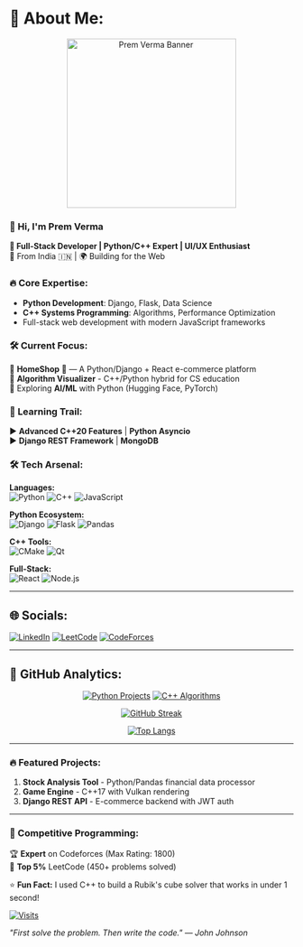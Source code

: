 # 💫 About Me:
<div align="center">
  <img src="https://i.imgur.com/m5XjHon.jpg" width="300" alt="Prem Verma Banner">
</div>

### 👋 Hi, I'm Prem Verma 
**🚀 Full-Stack Developer | Python/C++ Expert | UI/UX Enthusiast**  
📍 From India 🇮🇳 | 🌍 Building for the Web  

### 🔥 Core Expertise:  
- **Python Development**: Django, Flask, Data Science  
- **C++ Systems Programming**: Algorithms, Performance Optimization  
- Full-stack web development with modern JavaScript frameworks  

### 🛠️ Current Focus:  
📌 **HomeShop** 🛒 — A Python/Django + React e-commerce platform  
📌 **Algorithm Visualizer** - C++/Python hybrid for CS education  
📌 Exploring **AI/ML** with Python (Hugging Face, PyTorch)  

### 🌱 Learning Trail:  
▶️ **Advanced C++20 Features** | **Python Asyncio**  
▶️ **Django REST Framework** | **MongoDB**  

### 🛠️ Tech Arsenal:  
**Languages:**  
![Python](https://img.shields.io/badge/Python-3776AB?style=flat&logo=python&logoColor=white) 
![C++](https://img.shields.io/badge/C++-00599C?style=flat&logo=c%2B%2B&logoColor=white)
![JavaScript](https://img.shields.io/badge/JavaScript-F7DF1E?style=flat&logo=javascript&logoColor=black)  

**Python Ecosystem:**  
![Django](https://img.shields.io/badge/Django-092E20?style=flat&logo=django&logoColor=white) 
![Flask](https://img.shields.io/badge/Flask-000000?style=flat&logo=flask&logoColor=white) 
![Pandas](https://img.shields.io/badge/Pandas-150458?style=flat&logo=pandas&logoColor=white)  

**C++ Tools:**  
![CMake](https://img.shields.io/badge/CMake-064F8C?style=flat&logo=cmake&logoColor=white) 
![Qt](https://img.shields.io/badge/Qt-41CD52?style=flat&logo=qt&logoColor=white)  

**Full-Stack:**  
![React](https://img.shields.io/badge/React-20232A?style=flat&logo=react&logoColor=61DAFB) 
![Node.js](https://img.shields.io/badge/Node.js-43853D?style=flat&logo=node.js&logoColor=white)  

---

## 🌐 Socials:
[![LinkedIn](https://img.shields.io/badge/LinkedIn-%230077B5.svg?logo=linkedin&logoColor=white)](https://linkedin.com/in/PremVerma) 
[![LeetCode](https://img.shields.io/badge/LeetCode-FFA116?style=flat&logo=leetcode&logoColor=white)](https://leetcode.com/PremVerma) 
[![CodeForces](https://img.shields.io/badge/CodeForces-1F8ACB?style=flat&logo=codeforces&logoColor=white)](https://codeforces.com/profile/PremVerma)

---

## 🚀 GitHub Analytics:
<div align="center">

[![Python Projects](https://github-readme-stats.vercel.app/api/pin/?username=Prem_Verma25-12&repo=python-projects&theme=dark)](https://github.com/Prem_Verma25-12/python-projects)
[![C++ Algorithms](https://github-readme-stats.vercel.app/api/pin/?username=Prem_Verma25-12&repo=cpp-algorithms&theme=dark)](https://github.com/Prem_Verma25-12/cpp-algorithms)

[![GitHub Streak](https://streak-stats.demolab.com?user=Prem_Verma25-12&theme=neon-dark&border_radius=6)](https://git.io/streak-stats)

[![Top Langs](https://github-readme-stats.vercel.app/api/top-langs/?username=Prem_Verma25-12&layout=compact&theme=vision-friendly-dark&hide=html,css)](https://github.com/Prem_Verma25-12)

</div>

---

### 🔥 Featured Projects:
1. **Stock Analysis Tool** - Python/Pandas financial data processor  
2. **Game Engine** - C++17 with Vulkan rendering  
3. **Django REST API** - E-commerce backend with JWT auth  

---

### 🎯 Competitive Programming:
🏆 **Expert** on Codeforces (Max Rating: 1800)  
🏅 **Top 5%** LeetCode (450+ problems solved)  

⭐ **Fun Fact:** I used C++ to build a Rubik's cube solver that works in under 1 second!  

[![Visits](https://visitor-badge.laobi.icu/badge?page_id=Prem_Verma25-12.Prem_Verma25-12)](https://github.com/Prem_Verma25-12)  

*"First solve the problem. Then write the code." — John Johnson*
